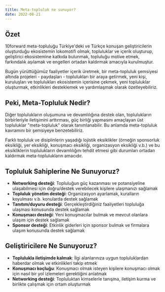 ```yaml
---
title: Meta-topluluk ne sunuyor?
date: 2022-08-21
---
```


## Özet

10forward meta-topluluğu Türkiye'deki ve Türkçe konuşan geliştiricilerin
oluşturduğu ekosistemin lokomotifi olmak, topluluklar ve içerik oluşturup,
geliştirici ekosistemine katkıda bulunmak, topluluğu motive etmek, farkındalık
aşılamak ve engelleri ortadan kaldırmak amacıyla kurulmuştur.

Bugün yürüttüğümüz faaliyetler içerik üretmek, bir meta-topluluk şemsiyesi
altında projeleri - paydaşları - toplulukları bir araya getirmek, yeni kişi,
kuruluşları ve toplulukları ekosistemin içerisine çekmek, yeni topluluklar
oluşturmak, etkinlikleri desteklemek ve yardımlaşmak olarak özetleyebiliriz.

## Peki, Meta-Topluluk Nedir?

Diğer toplulukların oluşumuna ve devamlılığına destek olan, toplulukların
birbirleriyle iletişimini arttırması, güç birliği yapmasını amaçlayan üst
topluluklar "meta-topluluk" olarak tanımlanabilir. Bu anlamda meta-topluluk
kavramını bir şemsiyeye benzetebiliriz.

Farklı topluluk ve disiplinlerin yaşadığı lojistik eksiklikler (örneğin
sponsorluk eksikliği, yer eksikliği, konuşmacı eksikliği, organizasyon eksikliği
v.b.) ve bu eksikliklerin toplulukların devamlılığını tehdit etmesi gibi
durumları ortadan kaldırmak meta-toplulukların amacıdır.

## Topluluk Sahiplerine Ne Sunuyoruz?

- **Networking desteği**: Topluluğun güç kazanması ve potansiyeline ulaşabilmesi
  için doğru/destek verebilecek kişilere ulaşmanızı sağlamak
- **Topluluk yönetim desteği**: Organizasyon ayarlamak, kuralların koyulması
  v.b. konularda destek sağlamak
- **Tanıtım/duyuru desteği**: Gerçekleştirdiğiniz faaliyetleri topluluğa
  ulaşması konusunda destek sağlamak
- **Konuşmacı desteği**: Yeni konuşmacılar bulmak ve mevcut olanlara ulaşım için
  destek sağlamak
- **Sponsor desteği**: Etkinlik giderleri için sponsor bulmak ve firmalara
  ulaşım konusunda destek sağlamak

## Geliştiricilere Ne Sunuyoruz?

- **Toplulukla iletişimde kalmak**: İlgi alanlarınıza uygun topluluklardan
  haberdar olmak ve etkinlikleri takip etmek
- **Konuşmacı koçluğu**: Konuşmacı olmak isteyen kişilere konuşmacı olmak için
  nasıl bir yol izlemeleri gerektiğini anlatmak
- **Networking desteği**: Topluluktan kimselerle tanışma, iletişim kurma ve
  birlikte çalışmak için ortam oluşturmak
